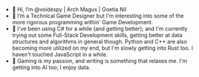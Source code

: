 - 👋 Hi, I’m @voidespy | Arch Magus | Goetia Nil
- 👀 I’m a Technical Game Designer but I'm interesting into some of the more rigorous programming within' Game Development.
- 🌱 I've been using C# for a while (and getting better); and I'm currently trying out some Full-Stack Development skills, getting better at data structures and algorithms in general though. Python and C++ are also becoming more utilized on my end, but I'm slowly getting into Rust too. I haven't touched JavaScript in a while.
- 💞️ Gaming is my passion, and writing is something that relaxes me. I'm getting into AI too; I enjoy data.

<!---
voidespy/voidespy is a ✨ special ✨ repository because its `README.md` (this file) appears on your GitHub profile.
You can click the Preview link to take a look at your changes.
--->
